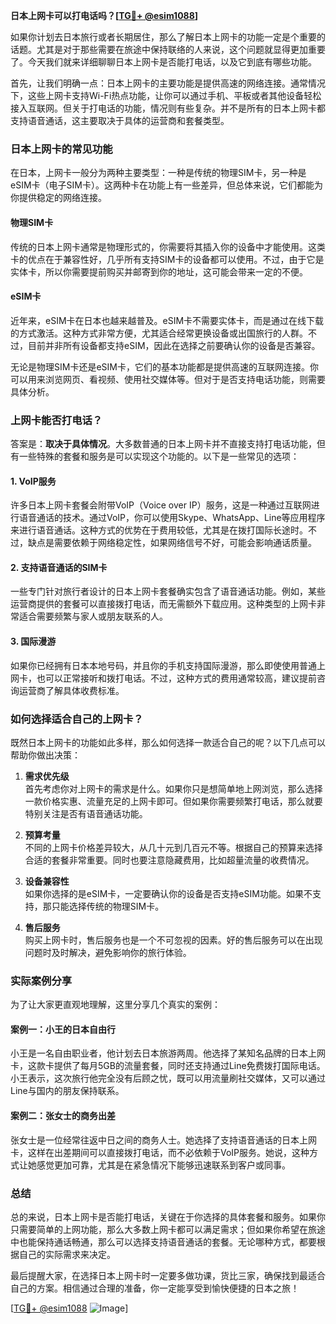 **日本上网卡可以打电话吗？[[TG💪+ @esim1088](https://t.me/s/esim1088)]**

如果你计划去日本旅行或者长期居住，那么了解日本上网卡的功能一定是个重要的话题。尤其是对于那些需要在旅途中保持联络的人来说，这个问题就显得更加重要了。今天我们就来详细聊聊日本上网卡是否能打电话，以及它到底有哪些功能。

首先，让我们明确一点：日本上网卡的主要功能是提供高速的网络连接。通常情况下，这些上网卡支持Wi-Fi热点功能，让你可以通过手机、平板或者其他设备轻松接入互联网。但关于打电话的功能，情况则有些复杂。并不是所有的日本上网卡都支持语音通话，这主要取决于具体的运营商和套餐类型。

### 日本上网卡的常见功能

在日本，上网卡一般分为两种主要类型：一种是传统的物理SIM卡，另一种是eSIM卡（电子SIM卡）。这两种卡在功能上有一些差异，但总体来说，它们都能为你提供稳定的网络连接。

#### 物理SIM卡
传统的日本上网卡通常是物理形式的，你需要将其插入你的设备中才能使用。这类卡的优点在于兼容性好，几乎所有支持SIM卡的设备都可以使用。不过，由于它是实体卡，所以你需要提前购买并邮寄到你的地址，这可能会带来一定的不便。

#### eSIM卡
近年来，eSIM卡在日本也越来越普及。eSIM卡不需要实体卡，而是通过在线下载的方式激活。这种方式非常方便，尤其适合经常更换设备或出国旅行的人群。不过，目前并非所有设备都支持eSIM，因此在选择之前要确认你的设备是否兼容。

无论是物理SIM卡还是eSIM卡，它们的基本功能都是提供高速的互联网连接。你可以用来浏览网页、看视频、使用社交媒体等。但对于是否支持电话功能，则需要具体分析。

### 上网卡能否打电话？

答案是：**取决于具体情况**。大多数普通的日本上网卡并不直接支持打电话功能，但有一些特殊的套餐和服务是可以实现这个功能的。以下是一些常见的选项：

#### 1. VoIP服务
许多日本上网卡套餐会附带VoIP（Voice over IP）服务，这是一种通过互联网进行语音通话的技术。通过VoIP，你可以使用Skype、WhatsApp、Line等应用程序来进行语音通话。这种方式的优势在于费用较低，尤其是在拨打国际长途时。不过，缺点是需要依赖于网络稳定性，如果网络信号不好，可能会影响通话质量。

#### 2. 支持语音通话的SIM卡
一些专门针对旅行者设计的日本上网卡套餐确实包含了语音通话功能。例如，某些运营商提供的套餐可以直接拨打电话，而无需额外下载应用。这种类型的上网卡非常适合需要频繁与家人或朋友联系的人。

#### 3. 国际漫游
如果你已经拥有日本本地号码，并且你的手机支持国际漫游，那么即使使用普通上网卡，也可以正常接听和拨打电话。不过，这种方式的费用通常较高，建议提前咨询运营商了解具体收费标准。

### 如何选择适合自己的上网卡？

既然日本上网卡的功能如此多样，那么如何选择一款适合自己的呢？以下几点可以帮助你做出决策：

1. **需求优先级**  
   首先考虑你对上网卡的需求是什么。如果你只是想简单地上网浏览，那么选择一款价格实惠、流量充足的上网卡即可。但如果你需要频繁打电话，那么就要特别关注是否有语音通话功能。

2. **预算考量**  
   不同的上网卡价格差异较大，从几十元到几百元不等。根据自己的预算来选择合适的套餐非常重要。同时也要注意隐藏费用，比如超量流量的收费情况。

3. **设备兼容性**  
   如果你选择的是eSIM卡，一定要确认你的设备是否支持eSIM功能。如果不支持，那只能选择传统的物理SIM卡。

4. **售后服务**  
   购买上网卡时，售后服务也是一个不可忽视的因素。好的售后服务可以在出现问题时及时解决，避免影响你的旅行体验。

### 实际案例分享

为了让大家更直观地理解，这里分享几个真实的案例：

#### 案例一：小王的日本自由行
小王是一名自由职业者，他计划去日本旅游两周。他选择了某知名品牌的日本上网卡，这款卡提供了每月5GB的流量套餐，同时还支持通过Line免费拨打国际电话。小王表示，这次旅行他完全没有后顾之忧，既可以用流量刷社交媒体，又可以通过Line与国内的朋友保持联系。

#### 案例二：张女士的商务出差
张女士是一位经常往返中日之间的商务人士。她选择了支持语音通话的日本上网卡，这样在出差期间可以直接拨打电话，而不必依赖于VoIP服务。她说，这种方式让她感觉更加可靠，尤其是在紧急情况下能够迅速联系到客户或同事。

### 总结

总的来说，日本上网卡是否能打电话，关键在于你选择的具体套餐和服务。如果你只需要简单的上网功能，那么大多数上网卡都可以满足需求；但如果你希望在旅途中也能保持通话畅通，那么可以选择支持语音通话的套餐。无论哪种方式，都要根据自己的实际需求来决定。

最后提醒大家，在选择日本上网卡时一定要多做功课，货比三家，确保找到最适合自己的方案。相信通过合理的准备，你一定能享受到愉快便捷的日本之旅！

[[TG💪+ @esim1088](https://t.me/s/esim1088) ![Image](https://i.postimg.cc/4NQfJmqS/Snipaste-2025-05-13-00-14-12.png)]